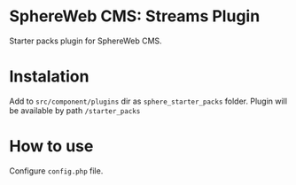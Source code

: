 # SphereWeb CMS: Streams Plugin

Starter packs plugin for SphereWeb CMS.

# Instalation

Add to `src/component/plugins` dir as `sphere_starter_packs` folder. Plugin will be available by path `/starter_packs`

# How to use

Configure `config.php` file.
